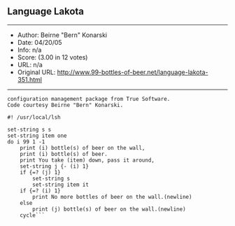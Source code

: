
## Language Lakota ##
---
- Author: Beirne "Bern" Konarski
- Date: 04/20/05
- Info: n/a
- Score:  (3.00 in 12 votes)
- URL: n/a
- Original URL: http://www.99-bottles-of-beer.net/language-lakota-351.html
---

```Lakota is a shell language used mainly in the TRUEchange 
configuration management package from True Software.  
Code courtesy Beirne "Bern" Konarski.

#! /usr/local/lsh

set-string s s
set-string item one
do i 99 1 -1
    print (i) bottle(s) of beer on the wall,
    print (i) bottle(s) of beer.
    print You take (item) down, pass it around,
    set-string j {- (i) 1}
    if {=? (j) 1}
        set-string s
        set-string item it
    if {=? (i) 1}
        print No more bottles of beer on the wall.(newline)
    else
        print (j) bottle(s) of beer on the wall.(newline)
    cycle```